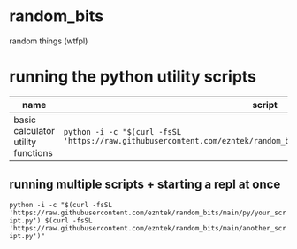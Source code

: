 # random_bits
random things (wtfpl)

# running the python utility scripts
|name|script|
|----|------|
|basic calculator utility functions|`python -i -c "$(curl -fsSL 'https://raw.githubusercontent.com/ezntek/random_bits/main/py/calculator_functions.py')")`|

## running multiple scripts + starting a repl at once

`python -i -c "$(curl -fsSL 'https://raw.githubusercontent.com/ezntek/random_bits/main/py/your_script.py') $(curl -fsSL 'https://raw.githubusercontent.com/ezntek/random_bits/main/another_script.py')"`

